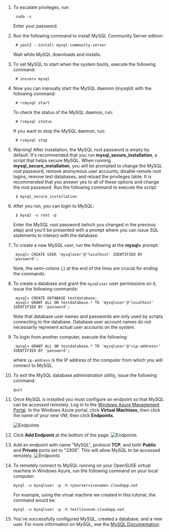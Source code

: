 1. To escalate privileges, run:

		sudo -s
	
	Enter your password.

2. Run the following command to install MySQL Community Server edition:

		# yast2 --install mysql-community-server

	Wait while MySQL downloads and installs.
3. To set MySQL to start when the system boots, execute the following command:

		# insserv mysql
4. Now you can manually start the MySQL daemon (mysqld) with the following command:

		# rcmysql start

	To check the status of the MySQL daemon, run:

		# rcmysql status

	If you want to stop the MySQL daemon, run:

		# rcmysql stop

5. Warning! After installation, the MySQL root password is empty by default.  It's recommended that you run **mysql\_secure\_installation**, a script that helps secure MySQL. When running **mysql\_secure\_installation**, you will be prompted to change the MySQL root password, remove anonymous user accounts, disable remote root logins, remove test databases, and reload the privileges table. It is recommended that you answer yes to all of these options and change the root password. Run the following command to execute the script:

		$ mysql_secure_installation

6. After you run, you can login to MySQL:

		$ mysql -u root -p

	Enter the MySQL root password (which you changed in the previous step) and you'll be presented with a prompt where you can issue SQL statements to interact with the database.

7. To create a new MySQL user, run the following at the **mysql>** prompt:

		mysql> CREATE USER 'mysqluser'@'localhost' IDENTIFIED BY 'password';

	Note, the semi-colons (;) at the end of the lines are crucial for ending the commands.

8. To create a database and grant the `mysqluser` user permissions on it, issue the following commands:

		mysql> CREATE DATABASE testdatabase;
		mysql> GRANT ALL ON testdatabase.* TO 'mysqluser'@'localhost' IDENTIFIED BY 'password';

	Note that database user names and passwords are only used by scripts connecting to the database.  Database user account names do not necessarily represent actual user accounts on the system.

9. To login from another computer, execute the following:

		mysql> GRANT ALL ON testdatabase.* TO 'mysqluser'@'<ip-address>' IDENTIFIED BY 'password';

	where `ip-address` is the IP address of the computer from which you will connect to MySQL.
	
10. To exit the MySQL database administration utility, issue the following command:

		quit

11. Once MySQL is installed you must configure an endpoint so that MySQL can be accessed remotely. Log in to the [Windows Azure Management Portal][AzurePreviewPortal]. In the Windows Azure portal, click **Virtual Machines**, then click the name of your new VM, then click **Endpoints**.

	![Endpoints][Image7]

12. Click **Add Endpoint** at the bottom of the page.
	![Endpoints][Image8]

13. Add an endpoint with name "MySQL", protocol **TCP**, and both **Public** and **Private** ports set to "3306". This will allow MySQL to be accessed remotely.
	![Endpoints][Image9]

14. To remotely connect to MySQL running on your OpenSUSE virtual machine in Windows Azure, run the following command on your local computer:

		mysql -u mysqluser -p -h <yourservicename>.cloudapp.net

	For example, using the virual machine we created in this tutorial, the command would be:

		mysql -u mysqluser -p -h testlinuxvm.cloudapp.net

15. You've successfully configured MySQL, created a database, and a new user.  For more information on MySQL, see the [MySQL Documentation][MySQLDocs].	

[MySQLDocs]: http://dev.mysql.com/doc/
[AzurePreviewPortal]: http://manage.windowsazure.com
[Image7]: ../../Shared/Media/LinuxVmAddEndpoint.png
[Image8]: ../../Shared/Media/LinuxVmAddEndpoint2.png
[Image9]: ../../Shared/Media/LinuxVmAddEndpointMySQL.png
